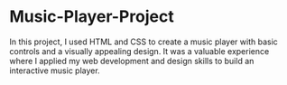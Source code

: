 # Music-Player-Project
 In this project, I used HTML and CSS to create a music player  with basic controls and a visually appealing design. It was a  valuable experience where I applied my web development and  design skills to build an interactive music player.
